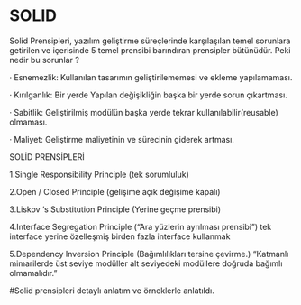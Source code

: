 # SOLID
Solid Prensipleri, yazılım geliştirme süreçlerinde karşılaşılan temel sorunlara getirilen ve içerisinde
5 temel prensibi barındıran prensipler bütünüdür. Peki nedir bu sorunlar ?

· Esnemezlik: Kullanılan tasarımın geliştirilememesi ve ekleme yapılamaması.

· Kırılganlık: Bir yerde Yapılan değişikliğin başka bir yerde sorun çıkartması.

· Sabitlik: Geliştirilmiş modülün başka yerde tekrar kullanılabilir(reusable) olmaması.

· Maliyet: Geliştirme maliyetinin ve sürecinin giderek artması.


SOLİD PRENSİPLERİ

1.Single Responsibility Principle (tek sorumluluk)

2.Open / Closed Principle (gelişime açık değişime kapalı)

3.Liskov ‘s Substitution Principle (Yerine geçme prensibi)

4.Interface Segregation Principle (“Ara yüzlerin ayrılması prensibi”) tek interface yerine özelleşmiş birden fazla interface kullanmak

5.Dependency Inversion Principle (Bağımlılıkları tersine çevirme.) “Katmanlı mimarilerde üst seviye modüller alt seviyedeki modüllere doğruda bağımlı olmamalıdır.”


#Solid prensipleri detaylı anlatım ve örneklerle anlatıldı.
